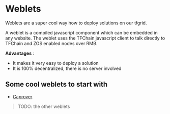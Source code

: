 # Weblets

Weblets are a super cool way how to deploy solutions on our tfgrid.

A weblet is a compiled javascript component which can be embedded in any website.
The weblet uses the TFChain javascript client to talk directly to TFChain and ZOS enabled nodes over RMB.

__Advantages__ :

- It makes it very easy to deploy a solution
- It is 100% decentralized, there is no server involved

## Some cool weblets to start with

- [Caprover](weblets_caprover)

> TODO: the other weblets

